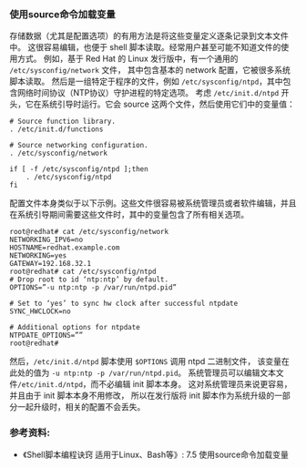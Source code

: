 ### 使用source命令加载变量

存储数据（尤其是配置选项）的有用方法是将这些变量定义逐条记录到文本文件中。
这很容易编辑，也便于 shell 脚本读取。经常用户甚至可能不知道文件的使用方式。
例如，基于 Red Hat 的 Linux 发行版中，有一个通用的 `/etc/sysconfig/network` 文件，
其中包含基本的 network 配置，它被很多系统脚本读取。
然后是一组特定于程序的文件，例如 `/etc/sysconfig/ntpd`，其中包含网络时间协议（NTP协议）守护进程的特定选项。
考虑 `/etc/init.d/ntpd` 开头，它在系统引导时运行。它会 source 这两个文件，然后使用它们中的变量值：

```
# Source function library.
. /etc/init.d/functions

# Source networking configuration.
. /etc/sysconfig/network

if [ -f /etc/sysconfig/ntpd ];then
    . /etc/sysconfig/ntpd
fi
```

配置文件本身类似于以下示例。这些文件很容易被系统管理员或者软件编辑，并且在系统引导期间需要这些文件时，其中的变量包含了所有相关选项。

```
root@redhat# cat /etc/sysconfig/network
NETWORKING_IPV6=no
HOSTNAME=redhat.example.com
NETWORKING=yes
GATEWAY=192.168.32.1
root@redhat# cat /etc/sysconfig/ntpd
# Drop root to id ‘ntp:ntp’ by default.
OPTIONS=”-u ntp:ntp -p /var/run/ntpd.pid”

# Set to ‘yes’ to sync hw clock after successful ntpdate
SYNC_HWCLOCK=no

# Additional options for ntpdate
NTPDATE_OPTIONS=””
root@redhat#
```

然后，`/etc/init.d/ntpd` 脚本使用 `$OPTIONS` 调用 ntpd 二进制文件，
该变量在此处的值为 `-u ntp:ntp -p /var/run/ntpd.pid`。
系统管理员可以编辑文本文件`/etc/init.d/ntpd`，而不必编辑 init 脚本本身。
这对系统管理员来说更容易，并且由于 init 脚本本身不用修改，
所以在发行版将 init 脚本作为系统升级的一部分一起升级时，相关的配置不会丢失。


### 参考资料:
- 《Shell脚本编程诀窍 适用于Linux、Bash等》: 7.5 使用source命令加载变量

